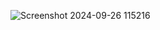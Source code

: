![Screenshot 2024-09-26 115216](https://github.com/user-attachments/assets/ad626c59-7ace-44ad-86e1-324d15bb6a64)

